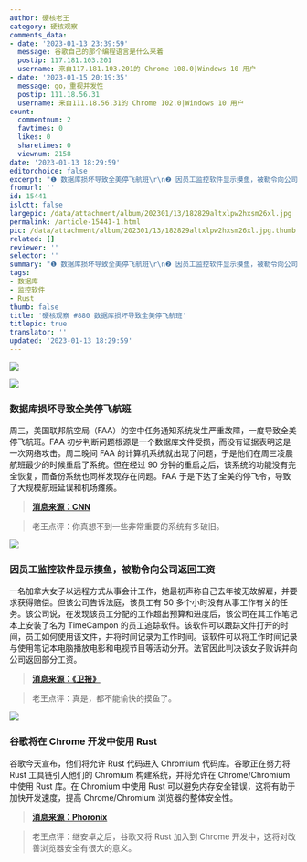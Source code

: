 ```yaml
---
author: 硬核老王
category: 硬核观察
comments_data:
- date: '2023-01-13 23:39:59'
  message: 谷歌自己的那个编程语言是什么来着
  postip: 117.181.103.201
  username: 来自117.181.103.201的 Chrome 108.0|Windows 10 用户
- date: '2023-01-15 20:19:35'
  message: go，重视并发性
  postip: 111.18.56.31
  username: 来自111.18.56.31的 Chrome 102.0|Windows 10 用户
count:
  commentnum: 2
  favtimes: 0
  likes: 0
  sharetimes: 0
  viewnum: 2158
date: '2023-01-13 18:29:59'
editorchoice: false
excerpt: "❶ 数据库损坏导致全美停飞航班\r\n❷ 因员工监控软件显示摸鱼，被勒令向公司返回工资\r\n❸ 谷歌将在 Chrome 开发中使用 Rust"
fromurl: ''
id: 15441
islctt: false
largepic: /data/attachment/album/202301/13/182829altxlpw2hxsm26xl.jpg
permalink: /article-15441-1.html
pic: /data/attachment/album/202301/13/182829altxlpw2hxsm26xl.jpg.thumb.jpg
related: []
reviewer: ''
selector: ''
summary: "❶ 数据库损坏导致全美停飞航班\r\n❷ 因员工监控软件显示摸鱼，被勒令向公司返回工资\r\n❸ 谷歌将在 Chrome 开发中使用 Rust"
tags:
- 数据库
- 监控软件
- Rust
thumb: false
title: '硬核观察 #880 数据库损坏导致全美停飞航班'
titlepic: true
translator: ''
updated: '2023-01-13 18:29:59'
---
```


![](/data/attachment/album/202301/13/182829altxlpw2hxsm26xl.jpg)


![](/data/attachment/album/202301/13/182843gsecezicasj0gzmo.jpg)


### 数据库损坏导致全美停飞航班


周三，美国联邦航空局（FAA）的空中任务通知系统发生严重故障，一度导致全美停飞航班。FAA 初步判断问题根源是一个数据库文件受损，而没有证据表明这是一次网络攻击。周二晚间 FAA 的计算机系统就出现了问题，于是他们在周三凌晨航班最少的时候重启了系统。但在经过 90 分钟的重启之后，该系统的功能没有完全恢复，而备份系统也同样发现存在问题。FAA 于是下达了全美的停飞令，导致了大规模航班延误和机场瘫痪。



> 
> **[消息来源：CNN](https://edition.cnn.com/travel/article/faa-ground-stop-causes/index.html)**
> 
> 
> 



> 
> 老王点评：你真想不到一些非常重要的系统有多破旧。
> 
> 
> 


![](/data/attachment/album/202301/13/182855yz1uz0k16nl16991.jpg)


### 因员工监控软件显示摸鱼，被勒令向公司返回工资


一名加拿大女子以远程方式从事会计工作，她最初声称自己去年被无故解雇，并要求获得赔偿。但该公司告诉法庭，该员工有 50 多个小时没有从事工作有关的任务。该公司说，在发现该员工分配的工作超出预算和进度后，该公司在其工作笔记本上安装了名为 TimeCampon 的员工追踪软件。该软件可以跟踪文件打开的时间，员工如何使用该文件，并将时间记录为工作时间。该软件可以将工作时间记录与使用笔记本电脑播放电影和电视节目等活动分开。法官因此判决该女子败诉并向公司返回部分工资。



> 
> **[消息来源：《卫报》](https://www.theguardian.com/world/2023/jan/12/canada-woman-time-theft-tracking-software)**
> 
> 
> 



> 
> 老王点评：真是，都不能愉快的摸鱼了。
> 
> 
> 


![](/data/attachment/album/202301/13/182907ioujtofwfaj1aie1.jpg)


### 谷歌将在 Chrome 开发中使用 Rust


谷歌今天宣布，他们将允许 Rust 代码进入 Chromium 代码库。谷歌正在努力将 Rust 工具链引入他们的 Chromium 构建系统，并将允许在 Chrome/Chromium 中使用 Rust 库。在 Chromium 中使用 Rust 可以避免内存安全错误，这将有助于加快开发速度，提高 Chrome/Chromium 浏览器的整体安全性。



> 
> **[消息来源：Phoronix](https://www.phoronix.com/news/Google-Rust-In-Chromium)**
> 
> 
> 



> 
> 老王点评：继安卓之后，谷歌又将 Rust 加入到 Chrome 开发中，这将对改善浏览器安全有很大的意义。
> 
> 
>